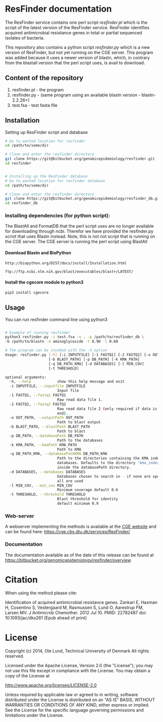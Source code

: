 ResFinder documentation
=============

The ResFinder service contains one perl script *resfinder.pl* which is the
script of the latest version of the ResFinder service. ResFinder identifies
acquired antimicrobial resistance genes in total or partial sequenced isolates
of bacteria.

This repository also contains a python script *resfinder.py* which is  a new version 
of ResFinder, but not yet running on the CGE server. This program was added because
it uses a newer version of blastn,  which, in contrary from the blastall version 
that the perl script uses, is avail to download.

## Content of the repository
1. resfinder.pl - the program
2. resfinder.py - (same program using an available blastn version - blastn-2.2.26+)
3. test.fsa     - test fasta file

## Installation

Setting up ResFinder script and database
```bash
# Go to wanted location for resfinder
cd /path/to/some/dir

# Clone and enter the resfinder directory
git clone https://git@bitbucket.org/genomicepidemiology/resfinder.git
cd resfinder


# Installing up the ResFinder database
# Go to wanted location for resfinder database
cd /path/to/some/dir

# Clone and enter the resfinder directory
git clone https://git@bitbucket.org/genomicepidemiology/resfinder_db.git
cd resfinder_db

```

### Installing dependencies (for python script):

The BlastAll and FormatDB that the perl script uses are no longer available 
for downloading through ncbi. Therefor we have provided the resfinder.py 
scriot that uses Blastn instead. Note, this is not not script that is running 
on the CGE server. The CGE server is running the perl script using BlastAll


#### Download Blastn and BioPython
```url
http://biopython.org/DIST/docs/install/Installation.html
```
```url
ftp://ftp.ncbi.nlm.nih.gov/blast/executables/blast+/LATEST/
```
#### Install the cgecore module to python3
```bash
pip3 install cgecore
```

## Usage 

You can run resfinder command line using python3
   
```bash

# Example of running resfinder
python3 resfinder.py -i test.fsa -o . -p /path/to/resfinder_db \
-b /path/to/blastn -d aminoglycoside -t 0.90 -l 0.60

# The program can be invoked with the -h option 
Usage: resfinder.py [-h] [-i INPUTFILE] [-1 FASTQ1] [-2 FASTQ2] [-o OUT_PATH]
                    [-b BLAST_PATH] [-p DB_PATH] [-k KMA_PATH]
                    [-q DB_PATH_KMA] [-d DATABASES] [-l MIN_COV]
                    [-t THRESHOLD]

optional arguments:
  -h, --help            show this help message and exit
  -i INPUTFILE, --inputfile INPUTFILE
                        Input file
  -1 FASTQ1, --fastq1 FASTQ1
                        Raw read data file 1.
  -2 FASTQ2, --fastq2 FASTQ2
                        Raw read data file 2 (only required if data is paired-
                        end).
  -o OUT_PATH, --outputPath OUT_PATH
                        Path to blast output
  -b BLAST_PATH, --blastPath BLAST_PATH
                        Path to blast
  -p DB_PATH, --databasePath DB_PATH
                        Path to the databases
  -k KMA_PATH, --kmaPath KMA_PATH
                        Path to KMA
  -q DB_PATH_KMA, --databasePathKMA DB_PATH_KMA
                        Path to the directories containing the KMA indexed
                        databases. Defaults to the directory 'kma_indexing'
                        inside the databasePath directory.
  -d DATABASES, --databases DATABASES
                        Databases chosen to search in - if none are specified
                        all are used
  -l MIN_COV, --min_cov MIN_COV
                        Minimum coverage default 0.6
  -t THRESHOLD, --threshold THRESHOLD
                        Blast threshold for identity
                        default minimum 0.9 
```

### Web-server

A webserver implementing the methods is available at the [CGE 
website](http://www.genomicepidemiology.org/) and can be found here:
https://cge.cbs.dtu.dk/services/ResFinder/

### Documentation

The documentation available as of the date of this release can be found at
https://bitbucket.org/genomicepidemiology/resfinder/overview.


Citation
=======

When using the method please cite:

Identification of acquired antimicrobial resistance genes.
Zankari E, Hasman H, Cosentino S, Vestergaard M, Rasmussen S, Lund O, Aarestrup 
FM, Larsen MV.
J Antimicrob Chemother. 2012 Jul 10.
PMID: 22782487         doi: 10.1093/jac/dks261
[Epub ahead of print]


License
=======

Copyright (c) 2014, Ole Lund, Technical University of Denmark
All rights reserved.

Licensed under the Apache License, Version 2.0 (the "License");
you may not use this file except in compliance with the License.
You may obtain a copy of the License at

   http://www.apache.org/licenses/LICENSE-2.0

Unless required by applicable law or agreed to in writing, software
distributed under the License is distributed on an "AS IS" BASIS,
WITHOUT WARRANTIES OR CONDITIONS OF ANY KIND, either express or implied.
See the License for the specific language governing permissions and
limitations under the License.
